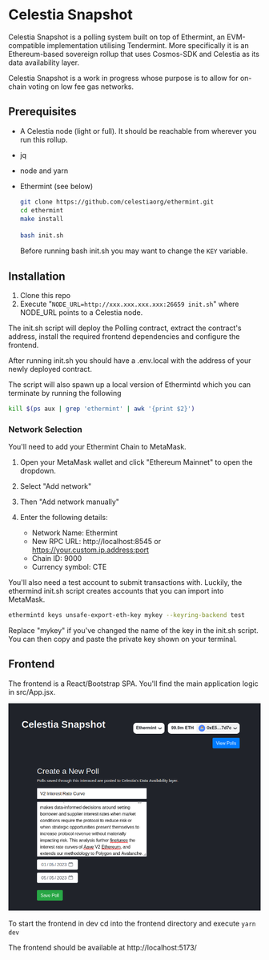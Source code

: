 # Celestia Snapshot

Celestia Snapshot is a polling system built on top of Ethermint, an EVM-compatible implementation utilising Tendermint. More specifically it is an Ethereum-based sovereign rollup that uses Cosmos-SDK and Celestia as its data availability layer.


Celestia Snapshot is a work in progress whose purpose is to allow for on-chain voting on low fee gas networks.

## Prerequisites

* A Celestia node (light or full). It should be reachable from wherever you run this rollup.
* jq
* node and yarn
* Ethermint (see below)
    ```sh
    git clone https://github.com/celestiaorg/ethermint.git
    cd ethermint
    make install

    bash init.sh
    ```
    
    Before running bash init.sh you may want to change the `KEY` variable.


## Installation
1) Clone this repo
2) Execute "`NODE_URL=http://xxx.xxx.xxx.xxx:26659 init.sh`" where NODE_URL points to a Celestia node.

The init.sh script will deploy the Polling contract, extract the contract's address, install the required frontend dependencies and configure the frontend.

After running init.sh you should have a .env.local with the address of your newly deployed contract.

The script will also spawn up a local version of Ethermintd which you can terminate by running the following

```sh
kill $(ps aux | grep 'ethermint' | awk '{print $2}')
```


### Network Selection
You'll need to add your Ethermint Chain to MetaMask.

1) Open your MetaMask wallet and click "Ethereum Mainnet" to open the dropdown.
2) Select "Add network"
3) Then "Add network manually"
4) Enter the following details:

    * Network Name: Ethermint
    * New RPC URL: http://localhost:8545 or https://your.custom.ip.address:port
    * Chain ID: 9000
    * Currency symbol: CTE

You'll also need a test account to submit transactions with. Luckily, the ethermind init.sh script creates accounts that you can import into MetaMask. 

```sh
ethermintd keys unsafe-export-eth-key mykey --keyring-backend test
```

Replace "mykey" if you've changed the name of the key in the init.sh script. You can then copy and paste the private key shown on your terminal.


## Frontend 

The frontend is a React/Bootstrap SPA. You'll find the main application logic in src/App.jsx.

![Celestia Snapshot Frontend](frontend.png)

To start the frontend in dev cd into the frontend directory and execute `yarn dev`

The frontend should be available at http://localhost:5173/